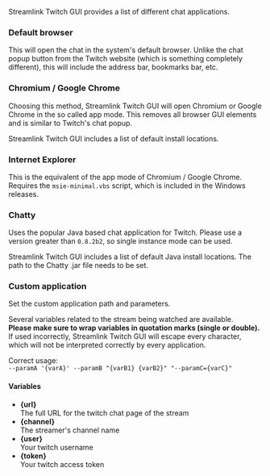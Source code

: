 Streamlink Twitch GUI provides a list of different chat applications.

### Default browser

This will open the chat in the system's default browser. Unlike the chat popup button from the Twitch website (which is something completely different), this will include the address bar, bookmarks bar, etc.

### Chromium / Google Chrome

Choosing this method, Streamlink Twitch GUI will open Chromium or Google Chrome in the so called app mode. This removes all browser GUI elements and is similar to Twitch's chat popup.

Streamlink Twitch GUI includes a list of default install locations.

### Internet Explorer

This is the equivalent of the app mode of Chromium / Google Chrome. Requires the `msie-minimal.vbs` script, which is included in the Windows releases.

### Chatty

Uses the popular Java based chat application for Twitch. Please use a version greater than `0.8.2b2`, so single instance mode can be used.

Streamlink Twitch GUI includes a list of default Java install locations. The path to the Chatty .jar file needs to be set.

### Custom application

Set the custom application path and parameters.

Several variables related to the stream being watched are available.  
**Please make sure to wrap variables in quotation marks (single or double).**  
If used incorrectly, Streamlink Twitch GUI will escape every character, which will not be interpreted correctly by every application.

Correct usage:  
`--paramA '{varA}' --paramB "{varB1} {varB2}" "--paramC={varC}"`

#### Variables

- **{url}**  
  The full URL for the twitch chat page of the stream
- **{channel}**  
  The streamer's channel name
- **{user}**  
  Your twitch username
- **{token}**  
  Your twitch access token
